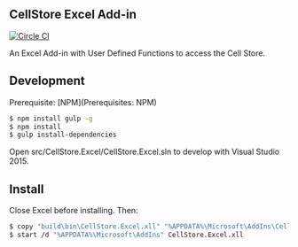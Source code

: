 ## CellStore Excel Add-in
[![Circle CI](https://circleci.com/gh/28msec/cellstore-excel.svg?style=svg)](https://circleci.com/gh/28msec/cellstore-excel)

An Excel Add-in with User Defined Functions to access the Cell Store.

## Development

Prerequisite: [NPM](Prerequisites: NPM)

```bash
$ npm install gulp -g
$ npm install
$ gulp install-dependencies
```

Open src/CellStore.Excel/CellStore.Excel.sln to develop with Visual Studio 2015.

## Install

Close Excel before installing. Then:

```bash
$ copy "build\bin\CellStore.Excel.xll" "%APPDATA%\Microsoft\AddIns\CellStore.Excel.xll" /y
$ start /d "%APPDATA%\Microsoft\AddIns" CellStore.Excel.xll
```
